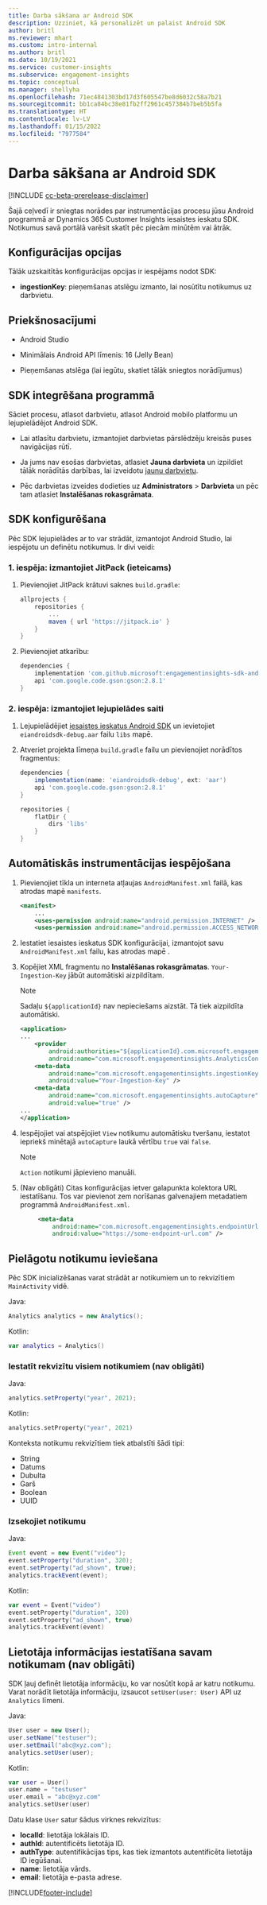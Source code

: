 ```yaml
---
title: Darba sākšana ar Android SDK
description: Uzziniet, kā personalizēt un palaist Android SDK
author: britl
ms.reviewer: mhart
ms.custom: intro-internal
ms.author: britl
ms.date: 10/19/2021
ms.service: customer-insights
ms.subservice: engagement-insights
ms.topic: conceptual
ms.manager: shellyha
ms.openlocfilehash: 71ec4841303bd17d3f605547be8d6032c58a7b21
ms.sourcegitcommit: bb1ca84bc38e81fb2ff2961c457384b7beb5b5fa
ms.translationtype: HT
ms.contentlocale: lv-LV
ms.lasthandoff: 01/15/2022
ms.locfileid: "7977584"
---
```

# <a name="get-started-with-the-android-sdk"></a>Darba sākšana ar Android SDK

[!INCLUDE [cc-beta-prerelease-disclaimer](includes/cc-beta-prerelease-disclaimer.md)]

Šajā ceļvedī ir sniegtas norādes par instrumentācijas procesu jūsu Android programmā ar Dynamics 365 Customer Insights iesaistes ieskatu SDK. Notikumus savā portālā varēsit skatīt pēc piecām minūtēm vai ātrāk.

## <a name="configuration-options"></a>Konfigurācijas opcijas
Tālāk uzskaitītās konfigurācijas opcijas ir iespējams nodot SDK:

- **ingestionKey**: pieņemšanas atslēgu izmanto, lai nosūtītu notikumus uz darbvietu.

## <a name="prerequisites"></a>Priekšnosacījumi

- Android Studio

- Minimālais Android API līmenis: 16 (Jelly Bean)

- Pieņemšanas atslēga (lai iegūtu, skatiet tālāk sniegtos norādījumus)

## <a name="integrate-the-sdk-into-your-application"></a>SDK integrēšana programmā
Sāciet procesu, atlasot darbvietu, atlasot Android mobilo platformu un lejupielādējot Android SDK.

- Lai atlasītu darbvietu, izmantojiet darbvietas pārslēdzēju kreisās puses navigācijas rūtī.

- Ja jums nav esošas darbvietas, atlasiet **Jauna darbvieta** un izpildiet tālāk norādītās darbības, lai izveidotu [jaunu darbvietu](create-workspace.md).

- Pēc darbvietas izveides dodieties uz **Administrators** > **Darbvieta** un pēc tam atlasiet **Instalēšanas rokasgrāmata**.

## <a name="configure-the-sdk"></a>SDK konfigurēšana

Pēc SDK lejupielādes ar to var strādāt, izmantojot Android Studio, lai iespējotu un definētu notikumus. Ir divi veidi:
### <a name="option-1-use-jitpack-recommended"></a>1. iespēja: izmantojiet JitPack (ieteicams)
1. Pievienojiet JitPack krātuvi saknes `build.gradle`:
    ```gradle
    allprojects {
        repositories {
            ...
            maven { url 'https://jitpack.io' }
        }
    }
    ```

1. Pievienojiet atkarību:
    ```gradle
    dependencies {
        implementation 'com.github.microsoft:engagementinsights-sdk-android:v1.0.0'
        api 'com.google.code.gson:gson:2.8.1'
    }
    ```

### <a name="option-2-use-download-link"></a>2. iespēja: izmantojiet lejupielādes saiti
1. Lejupielādējiet [iesaistes ieskatus Android SDK](https://download.pi.dynamics.com/sdk/EI-SDKs/ei-android-sdk.zip) un ievietojiet `eiandroidsdk-debug.aar` failu `libs` mapē.

1. Atveriet projekta līmeņa `build.gradle` failu un pievienojiet norādītos fragmentus:
    ```gradle
    dependencies {
        implementation(name: 'eiandroidsdk-debug', ext: 'aar')
        api 'com.google.code.gson:gson:2.8.1'
    }

    repositories {
        flatDir {
            dirs 'libs'
        }
    }
    ```

## <a name="enable-auto-instrumentation"></a>Automātiskās instrumentācijas iespējošana

1. Pievienojiet tīkla un interneta atļaujas `AndroidManifest.xml` failā, kas atrodas mapē `manifests`.
    ```xml
    <manifest>
        ...
        <uses-permission android:name="android.permission.INTERNET" />
        <uses-permission android:name="android.permission.ACCESS_NETWORK_STATE" />
    ```

1. Iestatiet iesaistes ieskatus SDK konfigurācijai, izmantojot savu `AndroidManifest.xml` failu, kas atrodas mapē .

1. Kopējiet XML fragmentu no **Instalēšanas rokasgrāmatas**. `Your-Ingestion-Key` jābūt automātiski aizpildītam.

   > [!NOTE]
   > Sadaļu `${applicationId}` nav nepieciešams aizstāt. Tā tiek aizpildīta automātiski.


   ```xml
   <application>
   ...
       <provider
           android:authorities="${applicationId}.com.microsoft.engagementinsights.AnalyticsContentProvider"
           android:name="com.microsoft.engagementinsights.AnalyticsContentProvider" />
       <meta-data
           android:name="com.microsoft.engagementinsights.ingestionKey"
           android:value="Your-Ingestion-Key" />
       <meta-data
           android:name="com.microsoft.engagementinsights.autoCapture"
           android:value="true" />
   ...
   </application>
   ```

1. Iespējojiet vai atspējojiet `View` notikumu automātisku tveršanu, iestatot iepriekš minētajā `autoCapture` laukā vērtību `true` vai `false`. 

   >[!NOTE]
   >`Action` notikumi jāpievieno manuāli.

1. (Nav obligāti) Citas konfigurācijas ietver galapunkta kolektora URL iestatīšanu. Tos var pievienot zem norīšanas galvenajiem metadatiem programmā `AndroidManifest.xml`.

   ```xml
        <meta-data
            android:name="com.microsoft.engagementinsights.endpointUrl"
            android:value="https://some-endpoint-url.com" />
   ```

## <a name="implement-custom-events"></a>Pielāgotu notikumu ieviešana

Pēc SDK inicializēšanas varat strādāt ar notikumiem un to rekvizītiem `MainActivity` vidē.


Java:
```java
Analytics analytics = new Analytics();
```

Kotlin:
```kotlin
var analytics = Analytics()
```

### <a name="set-property-for-all-events-optional"></a>Iestatīt rekvizītu visiem notikumiem (nav obligāti)

Java:
```java
analytics.setProperty("year", 2021);
```

Kotlin:
```kotlin
analytics.setProperty("year", 2021)
```

Konteksta notikumu rekvizītiem tiek atbalstīti šādi tipi:
- String
- Datums
- Dubulta
- Garš
- Boolean
- UUID

### <a name="track-an-event"></a>Izsekojiet notikumu

Java:
```java
Event event = new Event("video");
event.setProperty("duration", 320);
event.setProperty("ad_shown", true);
analytics.trackEvent(event);
```

Kotlin:
```kotlin
var event = Event("video")
event.setProperty("duration", 320)
event.setProperty("ad_shown", true)
analytics.trackEvent(event)
```

## <a name="set-user-details-for-your-event-optional"></a>Lietotāja informācijas iestatīšana savam notikumam (nav obligāti)

SDK ļauj definēt lietotāja informāciju, ko var nosūtīt kopā ar katru notikumu. Varat norādīt lietotāja informāciju, izsaucot `setUser(user: User)` API uz `Analytics` līmeni.

Java:
```java
User user = new User();
user.setName("testuser");
user.setEmail("abc@xyz.com");
analytics.setUser(user);
```

Kotlin:
```kotlin
var user = User()
user.name = "testuser"
user.email = "abc@xyz.com"
analytics.setUser(user)
```

Datu klase `User` satur šādus virknes rekvizītus:

- **localId**: lietotāja lokālais ID.
- **authId**: autentificēts lietotāja ID.
- **authType**: autentifikācijas tips, kas tiek izmantots autentificēta lietotāja ID iegūšanai.
- **name**: lietotāja vārds.
- **email**: lietotāja e-pasta adrese.

[!INCLUDE[footer-include](../includes/footer-banner.md)]

